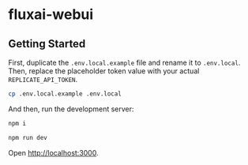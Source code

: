 # fluxai-webui

## Getting Started

First, duplicate the `.env.local.example` file and rename it to `.env.local`. Then, replace the placeholder token value with your actual `REPLICATE_API_TOKEN`.

```bash
cp .env.local.example .env.local
```

And then, run the development server:

```bash
npm i

npm run dev
```

Open [http://localhost:3000](http://localhost:3000).

